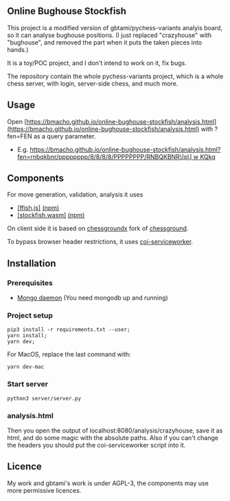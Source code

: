 ## Online Bughouse Stockfish

This project is a modified version of gbtami/pychess-variants analyis board,
so it can analyse bughouse positions. (I just replaced "crazyhouse" with "bughouse", and removed the part when it puts the taken pieces into hands.)

It is a toy/POC project, and I don't intend to work on it, fix bugs. 

The repository contain the whole pychess-variants project, which is a whole chess server,
with login, server-side chess, and much more.

## Usage

Open [https://bmacho.github.io/online-bughouse-stockfish/analysis.html](https://bmacho.github.io/online-bughouse-stockfish/analysis.html) with ?fen=FEN as a query parameter. 
- E.g. [https://bmacho.github.io/online-bughouse-stockfish/analysis.html?fen=rnbqkbnr/pppppppp/8/8/8/8/PPPPPPPP/RNBQKBNR\[p\] w KQkq](https://bmacho.github.io/online-bughouse-stockfish/analysis.html?fen=rnbqkbnr/pppppppp/8/8/8/8/PPPPPPPP/RNBQKBNR%5Bp%5D%20w%20KQkq)


## Components

For move generation, validation, analysis it uses
- [[ffish.js]](https://github.com/ianfab/Fairy-Stockfish/tree/master/tests/js#readme) [(npm)](https://www.npmjs.com/package/ffish)
- [[stockfish.wasm]](https://github.com/niklasf/stockfish.wasm) [(npm)](https://npmjs.com/package/stockfish.wasm)

On client side it is based on
[chessgroundx](https://github.com/gbtami/chessgroundx) fork of [chessground](https://github.com/ornicar/chessground).

To bypass browser header restrictions, it uses [coi-serviceworker](https://github.com/gzuidhof/coi-serviceworker).

## Installation

### Prerequisites
* [Mongo daemon](https://docs.mongodb.com/manual/installation/) (You need mongodb up and running)


### Project setup
```
pip3 install -r requirements.txt --user;
yarn install;
yarn dev;
```

For MacOS, replace the last command with:
```
yarn dev-mac
```

### Start server
```
python3 server/server.py
```

### analysis.html

Then you open the output of localhost:8080/analysis/crazyhouse, save it as html, and do some magic with the absolute paths. 
Also if you can't change the headers you should put the coi-serviceworker script into it. 

## Licence 

My work and gbtami's work is under AGPL-3, the components may use more permissive licences.
